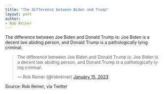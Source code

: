 ```yaml
---
title: "The difference between Biden and Trump"
layout: post
author:
- Rob Reiner
---
```


The difference between Joe Biden and Donald Trump is: Joe Biden is a decent law abiding person, and Donald Trump is a pathologically lying criminal.

<blockquote class="twitter-tweet"><p lang="en" dir="ltr">The difference between Joe Biden and Donald Trump is: Joe Biden is a decent law abiding person, and Donald Trump is a pathologically lying criminal.</p>&mdash; Rob Reiner (@robreiner) <a href="https://twitter.com/robreiner/status/1614659384663224320?ref_src=twsrc%5Etfw">January 15, 2023</a></blockquote> <script async src="https://platform.twitter.com/widgets.js" charset="utf-8"></script>

Source: Rob Reiner, via Twitter
